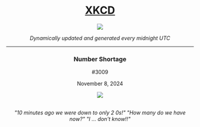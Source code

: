 
<h1 align="center"><a href="https://xkcd.com">XKCD</a></h1>
<div align="center">
    <img src="https://img.shields.io/github/last-commit/ShashashankThakur/XKCD?label=last%20updated" />
</div>

<p align="center"><i>Dynamically updated and generated every midnight UTC</i></p>
<hr>
<div align="center">
    <h3><strong>Number Shortage</strong></h3>
    <p>#3009</p>
    <p>November 8, 2024</p>
    <img src="https://imgs.xkcd.com/comics/number_shortage.png">
    <br></br>
    <p><i>"10 minutes ago we were down to only 2 0s!" "How many do we have now?" "I ... don't know!!"</i></p>
</div>
